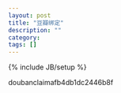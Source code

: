 ```yaml
---
layout: post
title: "豆瓣绑定"
description: ""
category: 
tags: []
---
```

{% include JB/setup %}

doubanclaimafb4db1dc2446b8f
